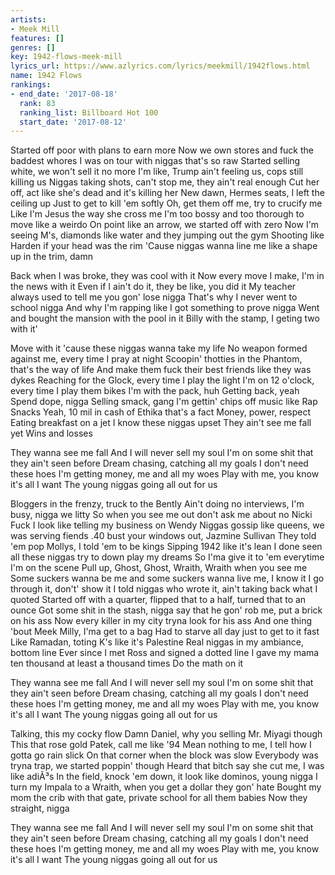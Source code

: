 ```yaml
---
artists:
- Meek Mill
features: []
genres: []
key: 1942-flows-meek-mill
lyrics_url: https://www.azlyrics.com/lyrics/meekmill/1942flows.html
name: 1942 Flows
rankings:
- end_date: '2017-08-18'
  rank: 83
  ranking_list: Billboard Hot 100
  start_date: '2017-08-12'
---
```


Started off poor with plans to earn more
Now we own stores and fuck the baddest whores
I was on tour with niggas that's so raw
Started selling white, we won't sell it no more
I'm like, Trump ain't feeling us, cops still killing us
Niggas taking shots, can't stop me, they ain't real enough
Cut her off, act like she's dead and it's killing her
New dawn, Hermes seats, I left the ceiling up
Just to get to kill 'em softly
Oh, get them off me, try to crucify me
Like I'm Jesus the way she cross me
I'm too bossy and too thorough to move like a weirdo
On point like an arrow, we started off with zero
Now I'm seeing M's, diamonds like water and they jumping out the gym
Shooting like Harden if your head was the rim
'Cause niggas wanna line me like a shape up in the trim, damn

Back when I was broke, they was cool with it
Now every move I make, I'm in the news with it
Even if I ain't do it, they be like, you did it
My teacher always used to tell me you gon' lose nigga
That's why I never went to school nigga
And why I'm rapping like I got something to prove nigga
Went and bought the mansion with the pool in it
Billy with the stamp, I geting two with it'

Move with it 'cause these niggas wanna take my life
No weapon formed against me, every time I pray at night
Scoopin' thotties in the Phantom, that's the way of life
And make them fuck their best friends like they was dykes
Reaching for the Glock, every time I play the light
I'm on 12 o'clock, every time I play them bikes
I'm with the pack, huh
Getting back, yeah
Spend dope, nigga
Selling smack, gang
I'm gettin' chips off music like Rap Snacks
Yeah, 10 mil in cash of Ethika that's a fact
Money, power, respect
Eating breakfast on a jet
I know these niggas upset
They ain't see me fall yet
Wins and losses

They wanna see me fall
And I will never sell my soul
I'm on some shit that they ain't seen before
Dream chasing, catching all my goals
I don't need these hoes
I'm getting money, me and all my woes
Play with me, you know it's all I want
The young niggas going all out for us

Bloggers in the frenzy, truck to the Bently
Ain't doing no interviews, I'm busy, nigga we litty
So when you see me out don't ask me about no Nicki
Fuck I look like telling my business on Wendy
Niggas gossip like queens, we was serving fiends
.40 bust your windows out, Jazmine Sullivan
They told 'em pop Mollys, I told 'em to be kings
Sipping 1942 like it's lean
I done seen all these niggas try to down play my dreams
So I'ma give it to 'em everytime I'm on the scene
Pull up, Ghost, Ghost, Wraith, Wraith when you see me
Some suckers wanna be me and some suckers wanna live me, I know it
I go through it, don't' show it
I told niggas who wrote it, ain't taking back what I quoted
Started off with a quarter, flipped that to a half, turned that to an ounce
Got some shit in the stash, nigga say that he gon' rob me, put a brick on his ass
Now every killer in my city tryna look for his ass
And one thing 'bout Meek Milly, I'ma get to a bag
Had to starve all day just to get to it fast
Like Ramadan, toting K's like it's Palestine
Real niggas in my ambiance, bottom line
Ever since I met Ross and signed a dotted line
I gave my mama ten thousand at least a thousand times
Do the math on it

They wanna see me fall
And I will never sell my soul
I'm on some shit that they ain't seen before
Dream chasing, catching all my goals
I don't need these hoes
I'm getting money, me and all my woes
Play with me, you know it's all I want
The young niggas going all out for us

Talking, this my cocky flow
Damn Daniel, why you selling Mr. Miyagi though
This that rose gold Patek, call me like '94
Mean nothing to me, I tell how I gotta go rain slick
On that corner when the block was slow
Everybody was tryna trap, we started poppin' though
Heard that bitch say she cut me, I was like adiÃ³s
In the field, knock 'em down, it look like dominos, young nigga
I turn my Impala to a Wraith, when you get a dollar they gon' hate
Bought my mom the crib with that gate, private school for all them babies
Now they straight, nigga

They wanna see me fall
And I will never sell my soul
I'm on some shit that they ain't seen before
Dream chasing, catching all my goals
I don't need these hoes
I'm getting money, me and all my woes
Play with me, you know it's all I want
The young niggas going all out for us



